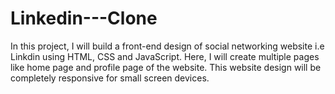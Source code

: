 # Linkedin---Clone
 In this project, I will build a front-end design of social networking website i.e Linkdin using HTML, CSS and JavaScript. Here, I will create multiple pages like home page and profile page of the website. This website design will be completely responsive for small screen devices.
